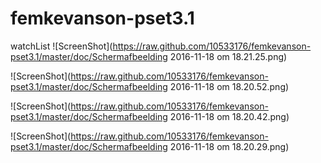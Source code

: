 # femkevanson-pset3.1
watchList
![ScreenShot](https://raw.github.com/10533176/femkevanson-pset3.1/master/doc/Schermafbeelding 2016-11-18 om 18.21.25.png)

![ScreenShot](https://raw.github.com/10533176/femkevanson-pset3.1/master/doc/Schermafbeelding 2016-11-18 om 18.20.52.png)

![ScreenShot](https://raw.github.com/10533176/femkevanson-pset3.1/master/doc/Schermafbeelding 2016-11-18 om 18.20.42.png)

![ScreenShot](https://raw.github.com/10533176/femkevanson-pset3.1/master/doc/Schermafbeelding 2016-11-18 om 18.20.29.png)
